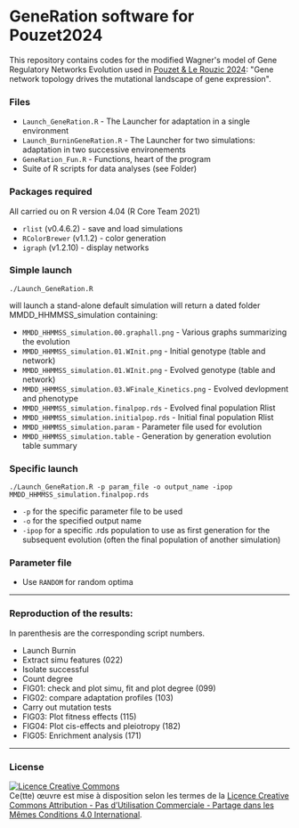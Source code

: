 # GeneRation software for Pouzet2024

This repository contains codes for the modified Wagner's model of Gene Regulatory Networks Evolution used in [Pouzet & Le Rouzic 2024](https://github.com/spouze/GeneRation_Pouzet2024/): "Gene network topology drives the mutational landscape of gene expression".

### Files
- `Launch_GeneRation.R` - The Launcher for adaptation in a single environment
- `Launch_BurninGeneRation.R` - The Launcher for two simulations: adaptation in two successive environements
- `GeneRation_Fun.R` - Functions, heart of the program
- Suite of R scripts for data analyses (see Folder)

### Packages required
All carried ou  on R version 4.04 (R Core Team 2021)
- `rlist` (v0.4.6.2) - save and load simulations
- `RColorBrewer` (v1.1.2) - color generation
- `igraph` (v1.2.10) - display networks

### Simple launch
```
./Launch_GeneRation.R
```
will launch a stand-alone default simulation
will return a dated folder MMDD_HHMMSS_simulation containing:
- `MMDD_HHMMSS_simulation.00.graphall.png` - Various graphs summarizing the evolution         
- `MMDD_HHMMSS_simulation.01.WInit.png` - Initial genotype (table and network)             
- `MMDD_HHMMSS_simulation.01.WInit.png` - Evolved genotype (table and network)             
- `MMDD_HHMMSS_simulation.03.WFinale_Kinetics.png` - Evolved devlopment and phenotype                 
- `MMDD_HHMMSS_simulation.finalpop.rds` - Evolved final population Rlist                   
- `MMDD_HHMMSS_simulation.initialpop.rds` - Initial final population Rlist                   
- `MMDD_HHMMSS_simulation.param` - Parameter file used for evolution                
- `MMDD_HHMMSS_simulation.table` - Generation by generation evolution table summary 


### Specific launch
```
./Launch_GeneRation.R -p param_file -o output_name -ipop MMDD_HHMMSS_simulation.finalpop.rds
```
- `-p` for the specific parameter file to be used
- `-o` for the specified output name
- `-ipop` for a specific .rds population to use as first generation for the subsequent evolution (often the final population of another simulation)

### Parameter file
- Use `RANDOM` for random optima

---

### Reproduction of the results:
In parenthesis are the corresponding script numbers.
- Launch Burnin
- Extract simu features (022)
- Isolate successful
- Count degree 
- FIG01: check and plot simu, fit and plot degree (099)
- FIG02: compare adaptation profiles (103)
- Carry out mutation tests
- FIG03: Plot fitness effects (115)
- FIG04: Plot cis-effects and pleiotropy (182)
- FIG05: Enrichment analysis (171)

---

### License
<a rel="license" href="http://creativecommons.org/licenses/by-nc-sa/4.0/"><img alt="Licence Creative Commons" style="border-width:0" src="https://i.creativecommons.org/l/by-nc-sa/4.0/88x31.png" /></a><br />Ce(tte) œuvre est mise à disposition selon les termes de la <a rel="license" href="http://creativecommons.org/licenses/by-nc-sa/4.0/">Licence Creative Commons Attribution - Pas d’Utilisation Commerciale - Partage dans les Mêmes Conditions 4.0 International</a>.
